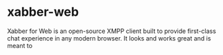 # xabber-web
Xabber for Web is an open-source XMPP client built to provide first-class chat experience in any modern browser. It looks and works great and is meant to
